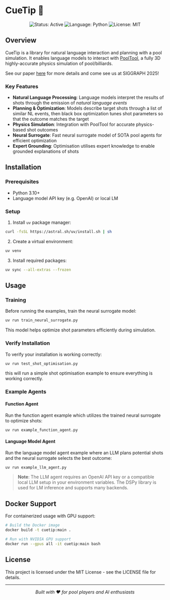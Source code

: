 # CueTip 🎱

<p align="center">
  <img src="https://img.shields.io/badge/Status-Active-green" alt="Status: Active">
  <img src="https://img.shields.io/badge/Language-Python-blue" alt="Language: Python">
  <img src="https://img.shields.io/badge/License-MIT-yellow" alt="License: MIT">
</p>

## Overview

CueTip is a library for natural language interaction and planning with a pool simulation. It enables language models to interact with [PoolTool](https://github.com/ekiefl/pooltool), a fully 3D highly-accurate physics simulation of pool/billiards.

See our paper [here](https://arxiv.org/abs/2501.18291) for more details and come see us at SIGGRAPH 2025!

### Key Features

- **Natural Language Processing**: Language models interpret the results of shots through the emission of *natural language events*
- **Planning & Optimization**: Models describe target shots through a list of similar NL events, then black box optimization tunes shot parameters so that the outcome matches the target
- **Physics Simulation**: Integration with PoolTool for accurate physics-based shot outcomes
- **Neural Surrogate**: Fast neural surrogate model of SOTA pool agents for efficient optimization
- **Expert Grounding**: Optimisation utilises expert knowledge to enable grounded explanations of shots

## Installation

### Prerequisites

- Python 3.10+
- Language model API key (e.g. OpenAI) or local LM

### Setup

1. Install `uv` package manager:

```bash
curl -fsSL https://astral.sh/uv/install.sh | sh
```

2. Create a virtual environment:

```bash
uv venv
```

3. Install required packages:

```bash
uv sync --all-extras --frozen
```

## Usage

### Training

Before running the examples, train the neural surrogate model:

```bash
uv run train_neural_surrogate.py
```

This model helps optimize shot parameters efficiently during simulation.


### Verify Installation

To verify your installation is working correctly:

```bash
uv run test_shot_optimisation.py
```

this will run a simple shot optimisation example to ensure everything is working correctly.

### Example Agents

#### Function Agent

Run the function agent example which utilizes the trained neural surrogate to optimize shots:

```bash
uv run example_function_agent.py
```

#### Language Model Agent

Run the language model agent example where an LLM plans potential shots and the neural surrogate selects the best outcome:

```bash
uv run example_llm_agent.py
```

> **Note**: The LLM agent requires an OpenAI API key or a compatible local LLM setup in your environment variables. The DSPy library is used for LM inference and supports many backends.

## Docker Support

For containerized usage with GPU support:

```bash
# Build the Docker image
docker build -t cuetip:main .

# Run with NVIDIA GPU support
docker run --gpus all -it cuetip:main bash
```

## License

This project is licensed under the MIT License - see the LICENSE file for details.

---

<p align="center">
  <i>Built with ♥ for pool players and AI enthusiasts</i>
</p>